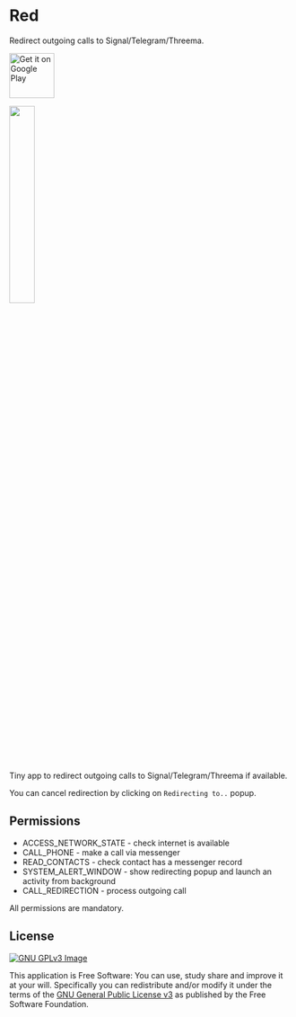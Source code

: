 # Red

Redirect outgoing calls to Signal/Telegram/Threema.

[comment]: <> ([<img)

[comment]: <> (     src="https://fdroid.gitlab.io/artwork/badge/get-it-on.png")

[comment]: <> (     alt="Get it on F-Droid")

[comment]: <> (     height="80">]&#40;https://f-droid.org/packages/me.lucky.red/&#41;)
[<img
      src="https://play.google.com/intl/en_us/badges/images/generic/en-play-badge.png"
      alt="Get it on Google Play"
      height="80">](https://play.google.com/store/apps/details?id=me.lucky.red)

<img 
     src="https://raw.githubusercontent.com/x13a/Red/main/fastlane/metadata/android/en-US/images/phoneScreenshots/1.png" 
     width="30%" 
     height="30%">

Tiny app to redirect outgoing calls to Signal/Telegram/Threema if available.

You can cancel redirection by clicking on `Redirecting to..` popup.

## Permissions

* ACCESS_NETWORK_STATE - check internet is available
* CALL_PHONE           - make a call via messenger
* READ_CONTACTS        - check contact has a messenger record
* SYSTEM_ALERT_WINDOW  - show redirecting popup and launch an activity from background
* CALL_REDIRECTION     - process outgoing call

All permissions are mandatory.

## License
[![GNU GPLv3 Image](https://www.gnu.org/graphics/gplv3-127x51.png)](https://www.gnu.org/licenses/gpl-3.0.en.html)

This application is Free Software: You can use, study share and improve it at your will.
Specifically you can redistribute and/or modify it under the terms of the
[GNU General Public License v3](https://www.gnu.org/licenses/gpl.html) as published by the Free
Software Foundation.
